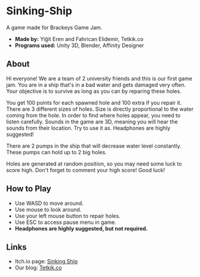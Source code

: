 # Sinking-Ship
A game made for Brackeys Game Jam.

* **Made by:** Yiğit Eren and Fahrican Elidemir, Tetkik.co
* **Programs used:** Unity 3D, Blender, Affinity Designer

## About
Hi everyone! We are a team of 2 university friends and this is our first game jam. You are in a ship that's in a bad water and gets damaged very often. Your objective is to survive as long as you can by reparing these holes.

You get 100 points for each spawned hole and 100 extra if you repair it. There are 3 different sizes of holes. Size is directly proportional to the water coming from the hole. In order to find where holes appear, you need to listen carefully. Sounds in the game are 3D, meaning you will hear the sounds from their location. Try to use it as. Headphones are highly suggested!

There are 2 pumps in the ship that will decrease water level constantly. These pumps can hold up to 2 big holes.

Holes are generated at random position, so you may need some luck to score high. Don't forget to comment your high score! Good luck!

## How to Play

* Use WASD to move around.
* Use mouse to look around.
* Use your left mouse button to repair holes.
* Use ESC to access pause menu in game.
* **Headphones are highly suggested, but not required.**

## Links
* Itch.io page: [Sinking Ship](https://tetkikco.itch.io/sinking-ship)
* Our blog: [Tetkik.co](https://www.tetkik.co)

